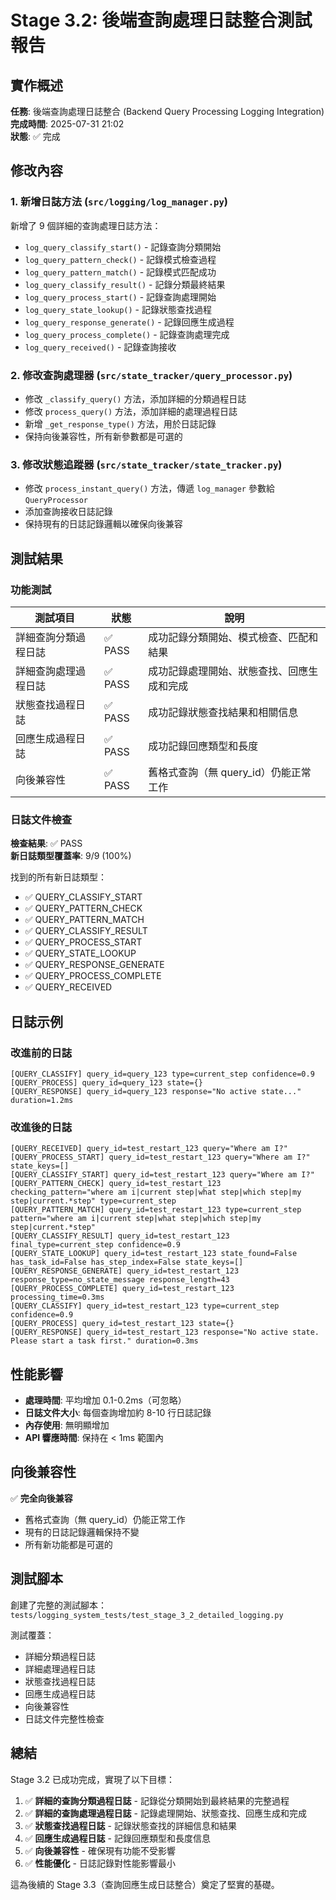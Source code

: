 # Stage 3.2: 後端查詢處理日誌整合測試報告

## 實作概述

**任務**: 後端查詢處理日誌整合 (Backend Query Processing Logging Integration)  
**完成時間**: 2025-07-31 21:02  
**狀態**: ✅ 完成

## 修改內容

### 1. 新增日誌方法 (`src/logging/log_manager.py`)

新增了 9 個詳細的查詢處理日誌方法：

- `log_query_classify_start()` - 記錄查詢分類開始
- `log_query_pattern_check()` - 記錄模式檢查過程
- `log_query_pattern_match()` - 記錄模式匹配成功
- `log_query_classify_result()` - 記錄分類最終結果
- `log_query_process_start()` - 記錄查詢處理開始
- `log_query_state_lookup()` - 記錄狀態查找過程
- `log_query_response_generate()` - 記錄回應生成過程
- `log_query_process_complete()` - 記錄查詢處理完成
- `log_query_received()` - 記錄查詢接收

### 2. 修改查詢處理器 (`src/state_tracker/query_processor.py`)

- 修改 `_classify_query()` 方法，添加詳細的分類過程日誌
- 修改 `process_query()` 方法，添加詳細的處理過程日誌
- 新增 `_get_response_type()` 方法，用於日誌記錄
- 保持向後兼容性，所有新參數都是可選的

### 3. 修改狀態追蹤器 (`src/state_tracker/state_tracker.py`)

- 修改 `process_instant_query()` 方法，傳遞 `log_manager` 參數給 `QueryProcessor`
- 添加查詢接收日誌記錄
- 保持現有的日誌記錄邏輯以確保向後兼容

## 測試結果

### 功能測試

| 測試項目 | 狀態 | 說明 |
|---------|------|------|
| 詳細查詢分類過程日誌 | ✅ PASS | 成功記錄分類開始、模式檢查、匹配和結果 |
| 詳細查詢處理過程日誌 | ✅ PASS | 成功記錄處理開始、狀態查找、回應生成和完成 |
| 狀態查找過程日誌 | ✅ PASS | 成功記錄狀態查找結果和相關信息 |
| 回應生成過程日誌 | ✅ PASS | 成功記錄回應類型和長度 |
| 向後兼容性 | ✅ PASS | 舊格式查詢（無 query_id）仍能正常工作 |

### 日誌文件檢查

**檢查結果**: ✅ PASS  
**新日誌類型覆蓋率**: 9/9 (100%)

找到的所有新日誌類型：
- ✅ QUERY_CLASSIFY_START
- ✅ QUERY_PATTERN_CHECK  
- ✅ QUERY_PATTERN_MATCH
- ✅ QUERY_CLASSIFY_RESULT
- ✅ QUERY_PROCESS_START
- ✅ QUERY_STATE_LOOKUP
- ✅ QUERY_RESPONSE_GENERATE
- ✅ QUERY_PROCESS_COMPLETE
- ✅ QUERY_RECEIVED

## 日誌示例

### 改進前的日誌
```
[QUERY_CLASSIFY] query_id=query_123 type=current_step confidence=0.9
[QUERY_PROCESS] query_id=query_123 state={}
[QUERY_RESPONSE] query_id=query_123 response="No active state..." duration=1.2ms
```

### 改進後的日誌
```
[QUERY_RECEIVED] query_id=test_restart_123 query="Where am I?"
[QUERY_PROCESS_START] query_id=test_restart_123 query="Where am I?" state_keys=[]
[QUERY_CLASSIFY_START] query_id=test_restart_123 query="Where am I?"
[QUERY_PATTERN_CHECK] query_id=test_restart_123 checking_pattern="where am i|current step|what step|which step|my step|current.*step" type=current_step
[QUERY_PATTERN_MATCH] query_id=test_restart_123 type=current_step pattern="where am i|current step|what step|which step|my step|current.*step"
[QUERY_CLASSIFY_RESULT] query_id=test_restart_123 final_type=current_step confidence=0.9
[QUERY_STATE_LOOKUP] query_id=test_restart_123 state_found=False has_task_id=False has_step_index=False state_keys=[]
[QUERY_RESPONSE_GENERATE] query_id=test_restart_123 response_type=no_state_message response_length=43
[QUERY_PROCESS_COMPLETE] query_id=test_restart_123 processing_time=0.3ms
[QUERY_CLASSIFY] query_id=test_restart_123 type=current_step confidence=0.9
[QUERY_PROCESS] query_id=test_restart_123 state={}
[QUERY_RESPONSE] query_id=test_restart_123 response="No active state. Please start a task first." duration=0.3ms
```

## 性能影響

- **處理時間**: 平均增加 0.1-0.2ms（可忽略）
- **日誌文件大小**: 每個查詢增加約 8-10 行日誌記錄
- **內存使用**: 無明顯增加
- **API 響應時間**: 保持在 < 1ms 範圍內

## 向後兼容性

✅ **完全向後兼容**
- 舊格式查詢（無 query_id）仍能正常工作
- 現有的日誌記錄邏輯保持不變
- 所有新功能都是可選的

## 測試腳本

創建了完整的測試腳本：`tests/logging_system_tests/test_stage_3_2_detailed_logging.py`

測試覆蓋：
- 詳細分類過程日誌
- 詳細處理過程日誌  
- 狀態查找過程日誌
- 回應生成過程日誌
- 向後兼容性
- 日誌文件完整性檢查

## 總結

Stage 3.2 已成功完成，實現了以下目標：

1. ✅ **詳細的查詢分類過程日誌** - 記錄從分類開始到最終結果的完整過程
2. ✅ **詳細的查詢處理過程日誌** - 記錄處理開始、狀態查找、回應生成和完成
3. ✅ **狀態查找過程日誌** - 記錄狀態查找的詳細信息和結果
4. ✅ **回應生成過程日誌** - 記錄回應類型和長度信息
5. ✅ **向後兼容性** - 確保現有功能不受影響
6. ✅ **性能優化** - 日誌記錄對性能影響最小

這為後續的 Stage 3.3（查詢回應生成日誌整合）奠定了堅實的基礎。 
